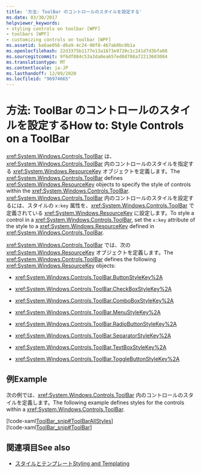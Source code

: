 ```yaml
---
title: '方法: ToolBar のコントロールのスタイルを設定する'
ms.date: 03/30/2017
helpviewer_keywords:
- styling controls on toolbar [WPF]
- toolbars [WPF]
- customizing controls on toolbar [WPF]
ms.assetid: ba6ae056-d6a9-4c24-90f8-467ab0bc0b1a
ms.openlocfilehash: 22d3375b1177e13a1673e9720c1c241d7d3bfa08
ms.sourcegitcommit: 9f6df084c53a3da0ea657ed0d708a72213683084
ms.translationtype: MT
ms.contentlocale: ja-JP
ms.lasthandoff: 12/09/2020
ms.locfileid: "96974665"
---
```

# <a name="how-to-style-controls-on-a-toolbar"></a><span data-ttu-id="2aac0-102">方法: ToolBar のコントロールのスタイルを設定する</span><span class="sxs-lookup"><span data-stu-id="2aac0-102">How to: Style Controls on a ToolBar</span></span>
<span data-ttu-id="2aac0-103"><xref:System.Windows.Controls.ToolBar> は、<xref:System.Windows.Controls.ToolBar> 内のコントロールのスタイルを指定する <xref:System.Windows.ResourceKey> オブジェクトを定義します。</span><span class="sxs-lookup"><span data-stu-id="2aac0-103">The <xref:System.Windows.Controls.ToolBar> defines <xref:System.Windows.ResourceKey> objects to specify the style of controls within the <xref:System.Windows.Controls.ToolBar>.</span></span>  <span data-ttu-id="2aac0-104"><xref:System.Windows.Controls.ToolBar> 内のコントロールのスタイルを設定するには、スタイルの `x:key` 属性を、<xref:System.Windows.Controls.ToolBar> で定義されている <xref:System.Windows.ResourceKey> に設定します。</span><span class="sxs-lookup"><span data-stu-id="2aac0-104">To style a control in a <xref:System.Windows.Controls.ToolBar>, set the `x:key` attribute of the style to a <xref:System.Windows.ResourceKey> defined in <xref:System.Windows.Controls.ToolBar>.</span></span>  
  
 <span data-ttu-id="2aac0-105"><xref:System.Windows.Controls.ToolBar> では、次の <xref:System.Windows.ResourceKey> オブジェクトを定義します。</span><span class="sxs-lookup"><span data-stu-id="2aac0-105">The <xref:System.Windows.Controls.ToolBar> defines the following <xref:System.Windows.ResourceKey> objects:</span></span>  
  
- <xref:System.Windows.Controls.ToolBar.ButtonStyleKey%2A>  
  
- <xref:System.Windows.Controls.ToolBar.CheckBoxStyleKey%2A>  
  
- <xref:System.Windows.Controls.ToolBar.ComboBoxStyleKey%2A>  
  
- <xref:System.Windows.Controls.ToolBar.MenuStyleKey%2A>  
  
- <xref:System.Windows.Controls.ToolBar.RadioButtonStyleKey%2A>  
  
- <xref:System.Windows.Controls.ToolBar.SeparatorStyleKey%2A>  
  
- <xref:System.Windows.Controls.ToolBar.TextBoxStyleKey%2A>  
  
- <xref:System.Windows.Controls.ToolBar.ToggleButtonStyleKey%2A>  
  
## <a name="example"></a><span data-ttu-id="2aac0-106">例</span><span class="sxs-lookup"><span data-stu-id="2aac0-106">Example</span></span>  
 <span data-ttu-id="2aac0-107">次の例では、<xref:System.Windows.Controls.ToolBar> 内のコントロールのスタイルを定義します。</span><span class="sxs-lookup"><span data-stu-id="2aac0-107">The following example defines styles for the controls within a <xref:System.Windows.Controls.ToolBar>.</span></span>  
  
 [!code-xaml[ToolBar_snip#ToolBarAllStyles](~/samples/snippets/csharp/VS_Snippets_Wpf/ToolBar_snip/CS/pane1.xaml#toolbarallstyles)]  
[!code-xaml[ToolBar_snip#ToolBar](~/samples/snippets/csharp/VS_Snippets_Wpf/ToolBar_snip/CS/pane1.xaml#toolbar)]  
  
## <a name="see-also"></a><span data-ttu-id="2aac0-108">関連項目</span><span class="sxs-lookup"><span data-stu-id="2aac0-108">See also</span></span>

- [<span data-ttu-id="2aac0-109">スタイルとテンプレート</span><span class="sxs-lookup"><span data-stu-id="2aac0-109">Styling and Templating</span></span>](/dotnet/desktop-wpf/fundamentals/styles-templates-overview)
